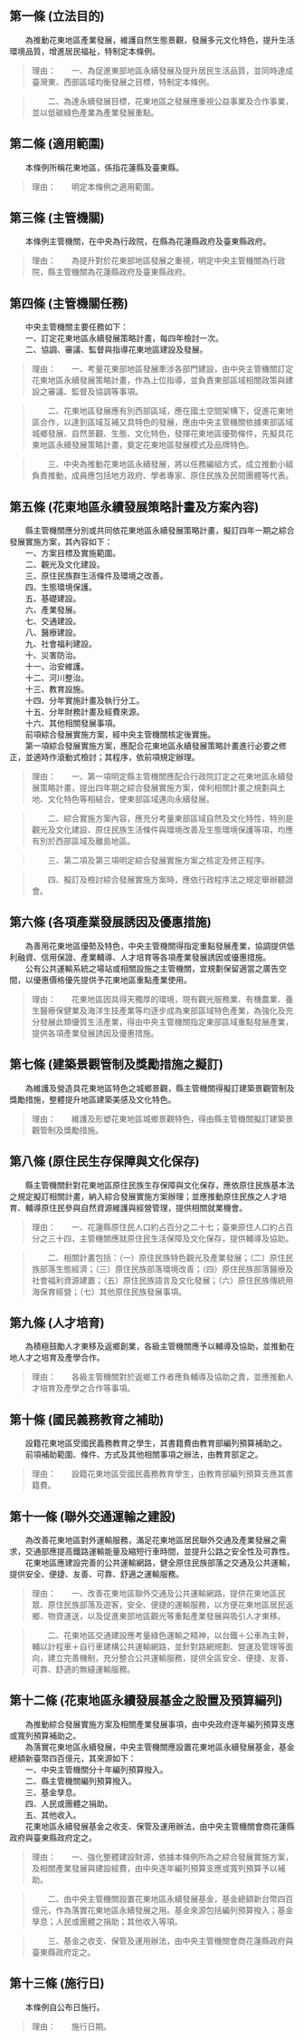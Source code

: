 第一條 (立法目的)
-----------------
　　為推動花東地區產業發展，維護自然生態景觀，發展多元文化特色，提升生活環境品質，增進居民福祉，特制定本條例。  
> 理由：　　一、為促進東部地區永續發展及提升居民生活品質，並同時達成臺灣東、西部區域均衡發展之目標，特制定本條例。

> 　　二、為達永續發展目標，花東地區之發展應重視公益事業及合作事業，並以低碳綠色產業為產業發展重點。



第二條 (適用範圍)
-----------------
　　本條例所稱花東地區，係指花蓮縣及臺東縣。  
> 理由：　　明定本條例之適用範圍。



第三條 (主管機關)
-----------------
　　本條例主管機關，在中央為行政院，在縣為花蓮縣政府及臺東縣政府。  
> 理由：　　為提升對於花東部地區發展之重視，明定中央主管機關為行政院，縣主管機關為花蓮縣政府及臺東縣政府。



第四條 (主管機關任務)
---------------------
　　中央主管機關主要任務如下：  
　　一、訂定花東地區永續發展策略計畫，每四年檢討一次。  
　　二、協調、審議、監督與指導花東地區建設及發展。  
> 理由：　　一、考量花東部地區發展牽涉各部門建設，由中央主管機關訂定花東地區永續發展策略計畫，作為上位指導，並負責東部區域相關政策與建設之審議、監督及協調等事項。

> 　　二、花東地區發展應有別西部區域，應在國土空間架構下，促進花東地區合作，以達到區域互補又具特色的發展，應由中央主管機關依據東部區域城鄉發展、自然景觀、生態、文化特色，發揮花東地區優勢條件，先擬具花東地區永續發展策略計畫，奠定花東地區發展模式及品牌特色。

> 　　三、中央為推動花東地區永續發展，將以任務編組方式，成立推動小組負責推動，成員應包括地方政府、學者專家、原住民族及民間團體等代表。



第五條 (花東地區永續發展策略計畫及方案內容)
-------------------------------------------
　　縣主管機關應分別或共同依花東地區永續發展策略計畫，擬訂四年一期之綜合發展實施方案，其內容如下：  
　　一、方案目標及實施範圍。  
　　二、觀光及文化建設。  
　　三、原住民族群生活條件及環境之改善。  
　　四、生態環境保護。  
　　五、基礎建設。  
　　六、產業發展。  
　　七、交通建設。  
　　八、醫療建設。  
　　九、社會福利建設。  
　　十、災害防治。  
　　十一、治安維護。  
　　十二、河川整治。  
　　十三、教育設施。  
　　十四、分年實施計畫及執行分工。  
　　十五、分年財務計畫及經費來源。  
　　十六、其他相關發展事項。  
　　前項綜合發展實施方案，經中央主管機關核定後實施。  
　　第一項綜合發展實施方案，應配合花東地區永續發展策略計畫進行必要之修正，並適時作滾動式檢討；其程序，依前項規定辦理。  
> 理由：　　一、第一項明定縣主管機關應配合行政院訂定之花東地區永續發展策略計畫，提出四年期之綜合發展實施方案，俾利相關計畫之規劃與土地、文化特色等相結合，使東部區域邁向永續發展。

> 　　二、綜合實施方案內容，應充分考量東部區域自然及文化特性，特別是觀光及文化建設、原住民族生活條件與環境改善及生態環境保護等項，均應有別於西部區域及離島地區。

> 　　三、第二項及第三項明定綜合發展實施方案之核定及修正程序。

> 　　四、擬訂及檢討綜合發展實施方案時，應依行政程序法之規定舉辦聽證會。



第六條 (各項產業發展誘因及優惠措施)
-----------------------------------
　　為善用花東地區優勢及特色，中央主管機關得指定重點發展產業，協調提供低利融資、信用保證、產業輔導、人才培育等各項產業發展誘因或優惠措施。  
　　公有公共運輸系統之場站或相關設施之主管機關，宜規劃保留適當之廣告空間，以優惠價格優先提供予花東地區重點產業使用。  
> 理由：　　花東地區因具得天獨厚的環境，現有觀光服務業、有機農業、養生醫療保健業及海洋生技產業等均逐步成為東部區域特色產業，為強化及充分發展此類優質生活產業，得由中央主管機關指定東部區域重點發展產業，提供各項產業發展誘因及優惠措施。



第七條 (建築景觀管制及獎勵措施之擬訂)
-------------------------------------
　　為維護及營造具花東地區特色之城鄉景觀，縣主管機關得擬訂建築景觀管制及獎勵措施，整體提升地區建築美感及文化特色。  
> 理由：　　維護及形塑花東地區城鄉景觀特色，得由縣主管機關擬訂建築景觀管制及獎勵措施。



第八條 (原住民生存保障與文化保存)
---------------------------------
　　縣主管機關針對花東地區原住民族生存保障與文化保存，應依原住民族基本法之規定擬訂相關計畫，納入綜合發展實施方案辦理；並應推動原住民族之人才培育、輔導原住民參與自然資源維護與經營管理，提供相關就業機會。  
> 理由：　　一、花蓮縣原住民人口約占百分之二十七；臺東原住人口約占百分之三十四，主管機關應就原住民生活保障及文化保存，提供輔導及協助。

> 　　二、相關計畫包括：（一）原住民族特色觀光及產業發展；（二）原住民族部落生態經濟；（三）原住民族部落環境改善；（四）原住民族部落醫療及社會福利資源建置；（五）原住民族語言及文化發展；（六）原住民族傳統用海保育經營；（七）其他原住民族發展事項。



第九條 (人才培育)
-----------------
　　為積極鼓勵人才東移及返鄉創業，各級主管機關應予以輔導及協助，並推動在地人才之培育及產學合作。  
> 理由：　　各級主管機關對於返鄉工作者應負輔導及協助之責，並應推動人才培育及產學之合作等事項。



第十條 (國民義務教育之補助)
---------------------------
　　設籍花東地區受國民義務教育之學生，其書籍費由教育部編列預算補助之。  
　　前項補助範圍、條件、方式及其他相關事項之辦法，由教育部定之。  
> 理由：　　設籍花東地區受國民義務教育學生，由教育部編列預算支應其書籍費。



第十一條 (聯外交通運輸之建設)
-----------------------------
　　為改善花東地區對外運輸服務，滿足花東地區居民聯外交通及產業發展之需求，交通部應提高鐵路運輸能量及縮短行車時間，並提升公路之安全性及可靠性。  
　　花東地區應建設完善的公共運輸網路，健全原住民族部落之交通及公共運輸，提供安全、便捷、友善、可靠、舒適之運輸服務。  
> 理由：　　一、改善花東地區聯外交通及公共運輸網路，提供花東地區民眾、原住民族部落及遊客，安全、便捷的運輸服務，以方便花東地區居民返鄉、物資運送，以及促進東部地區觀光等重點產業發展與吸引人才東移。

> 　　二、花東地區交通建設應考量綠色運輸之精神，以台鐵＋公車為主幹，輔以計程車＋自行車建構公共運輸網路，並針對路網規劃、營運及管理等面向，建立完善機制，充分整合公共運輸服務，提供全區安全、便捷、友善、可靠、舒適的無縫運輸服務。



第十二條 (花東地區永續發展基金之設置及預算編列)
-----------------------------------------------
　　為推動綜合發展實施方案及相關產業發展事項，由中央政府逐年編列預算支應或寬列預算補助之。  
　　為落實花東地區永續發展，中央主管機關應設置花東地區永續發展基金，基金總額新臺幣四百億元，其來源如下：  
　　一、中央主管機關分十年編列預算撥入。  
　　二、縣主管機關編列預算撥入。  
　　三、基金孳息。  
　　四、人民或團體之捐助。  
　　五、其他收入。  
　　花東地區永續發展基金之收支、保管及運用辦法，由中央主管機關會商花蓮縣政府與臺東縣政府定之。  
> 理由：　　一、強化整體建設財源，依據本條例所為之綜合發展實施方案，及相關產業發展與建設經費，由中央逐年編列預算支應或寬列預算予以補助。

> 　　二、由中央主管機關設置花東地區永續發展基金，基金總額新台幣四百億元，作為落實花東地區永續發展之用。基金來源包括編列預算撥入；基金孳息；人民或團體之捐助；其他收入等項。

> 　　三、基金之收支、保管及運用辦法，由中央主管機關會商花蓮縣政府與臺東縣政府定之。



第十三條 (施行日)
-----------------
　　本條例自公布日施行。  
> 理由：　　施行日期。